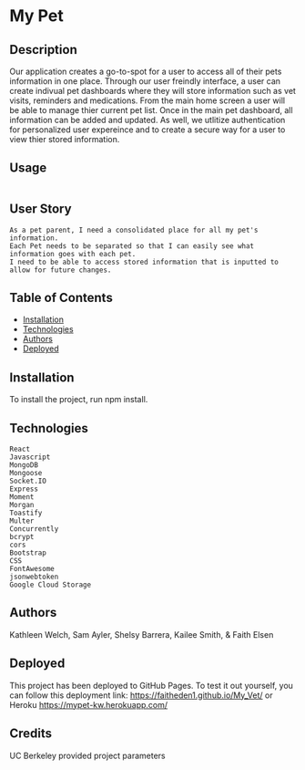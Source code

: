 # My Pet

  
## Description
  Our application creates a go-to-spot for a user to access all of their pets information in one place. Through our user freindly interface, a user can create indivual pet dashboards where they will store information such as vet visits, reminders and medications. From the main home screen a user will be able to manage thier current pet list. Once in the main pet dashboard, all information can be added and updated. As well, we utlitize authentication for personalized user expereince and to create a secure way for a user to view thier stored information.

## Usage
  
![]()

## User Story
```
As a pet parent, I need a consolidated place for all my pet's information.
Each Pet needs to be separated so that I can easily see what information goes with each pet.
I need to be able to access stored information that is inputted to allow for future changes.

```
## Table of Contents
- [Installation](#installation)
- [Technologies](#technologies)
- [Authors](#authors)
- [Deployed](#deployed)
  
## Installation
  To install the project, run npm install.
  
## Technologies
```
React
Javascript
MongoDB
Mongoose
Socket.IO
Express
Moment
Morgan
Toastify
Multer
Concurrently
bcrypt
cors
Bootstrap
CSS
FontAwesome
jsonwebtoken
Google Cloud Storage
```

## Authors 
  Kathleen Welch, Sam Ayler, Shelsy Barrera, Kailee Smith, & Faith Elsen

## Deployed
This project has been deployed to GitHub Pages. To test it out yourself, you can follow this deployment link: 
https://faitheden1.github.io/My_Vet/ or Heroku https://mypet-kw.herokuapp.com/
  
  
## Credits
UC Berkeley provided project parameters

